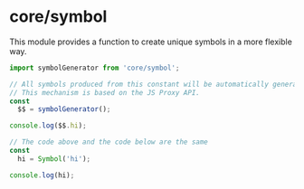 # core/symbol

This module provides a function to create unique symbols in a more flexible way.

```js
import symbolGenerator from 'core/symbol';

// All symbols produced from this constant will be automatically generated at the first touch.
// This mechanism is based on the JS Proxy API.
const
  $$ = symbolGenerator();

console.log($$.hi);

// The code above and the code below are the same
const
  hi = Symbol('hi');

console.log(hi);
```
